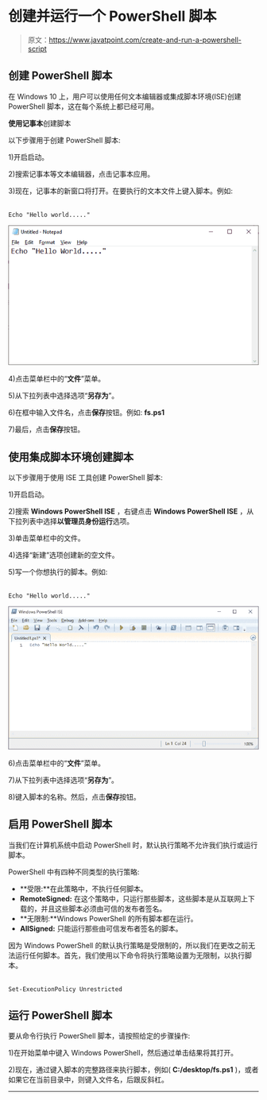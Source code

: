 # 创建并运行一个 PowerShell 脚本

> 原文：<https://www.javatpoint.com/create-and-run-a-powershell-script>

## 创建 PowerShell 脚本

在 Windows 10 上，用户可以使用任何文本编辑器或集成脚本环境(ISE)创建 PowerShell 脚本，这在每个系统上都已经可用。

**使用记事本**创建脚本

以下步骤用于创建 PowerShell 脚本:

1)开启启动。

2)搜索记事本等文本编辑器，点击记事本应用。

3)现在，记事本的新窗口将打开。在要执行的文本文件上键入脚本。例如:

```

Echo "Hello world....."

```

![PowerShell While loop](img/bd4231ef639fa28ef41b77809c91ee6d.png)

4)点击菜单栏中的“**文件**”菜单。

5)从下拉列表中选择选项“**另存为**”。

6)在框中输入文件名，点击**保存**按钮。例如: **fs.ps1**

7)最后，点击**保存**按钮。

## 使用集成脚本环境创建脚本

以下步骤用于使用 ISE 工具创建 PowerShell 脚本:

1)开启启动。

2)搜索 **Windows PowerShell ISE** ，右键点击 **Windows PowerShell ISE** ，从下拉列表中选择**以管理员身份运行**选项。

3)单击菜单栏中的文件。

4)选择“新建”选项创建新的空文件。

5)写一个你想执行的脚本。例如:

```

Echo "Hello world....."

```

![PowerShell While loop](img/8f957cec2b4b1a39751ec322d9eb938e.png)

6)点击菜单栏中的“**文件**”菜单。

7)从下拉列表中选择选项“**另存为**”。

8)键入脚本的名称。然后，点击**保存**按钮。

## 启用 PowerShell 脚本

当我们在计算机系统中启动 PowerShell 时，默认执行策略不允许我们执行或运行脚本。

PowerShell 中有四种不同类型的执行策略:

*   **受限:**在此策略中，不执行任何脚本。
*   **RemoteSigned:** 在这个策略中，只运行那些脚本，这些脚本是从互联网上下载的，并且这些脚本必须由可信的发布者签名。
*   **无限制:**Windows PowerShell 的所有脚本都在运行。
*   **AllSigned:** 只能运行那些由可信发布者签名的脚本。

因为 Windows PowerShell 的默认执行策略是受限制的，所以我们在更改之前无法运行任何脚本。首先，我们使用以下命令将执行策略设置为无限制，以执行脚本。

```

Set-ExecutionPolicy Unrestricted

```

## 运行 PowerShell 脚本

要从命令行执行 PowerShell 脚本，请按照给定的步骤操作:

1)在开始菜单中键入 Windows PowerShell，然后通过单击结果将其打开。

2)现在，通过键入脚本的完整路径来执行脚本，例如( **C:/desktop/fs.ps1** )，或者如果它在当前目录中，则键入文件名，后跟反斜杠。

* * *
